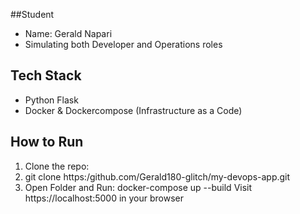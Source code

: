 ##Student
- Name: Gerald Napari
- Simulating both Developer and Operations roles

## Tech Stack
- Python Flask
- Docker & Dockercompose (Infrastructure as a Code)

## How to Run
1. Clone the repo:
2. git clone https:/github.com/Gerald180-glitch/my-devops-app.git
3. Open Folder and Run:
   docker-compose up --build
   Visit https://localhost:5000 in your browser
